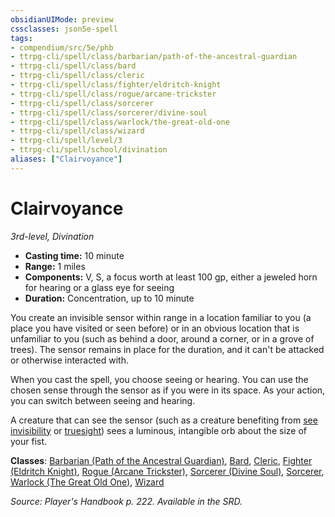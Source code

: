 ```yaml
---
obsidianUIMode: preview
cssclasses: json5e-spell
tags:
- compendium/src/5e/phb
- ttrpg-cli/spell/class/barbarian/path-of-the-ancestral-guardian
- ttrpg-cli/spell/class/bard
- ttrpg-cli/spell/class/cleric
- ttrpg-cli/spell/class/fighter/eldritch-knight
- ttrpg-cli/spell/class/rogue/arcane-trickster
- ttrpg-cli/spell/class/sorcerer
- ttrpg-cli/spell/class/sorcerer/divine-soul
- ttrpg-cli/spell/class/warlock/the-great-old-one
- ttrpg-cli/spell/class/wizard
- ttrpg-cli/spell/level/3
- ttrpg-cli/spell/school/divination
aliases: ["Clairvoyance"]
---
```

# Clairvoyance
*3rd-level, Divination*  

- **Casting time:** 10 minute
- **Range:** 1 miles
- **Components:** V, S, a focus worth at least 100 gp, either a jeweled horn for hearing or a glass eye for seeing
- **Duration:** Concentration, up to 10 minute

You create an invisible sensor within range in a location familiar to you (a place you have visited or seen before) or in an obvious location that is unfamiliar to you (such as behind a door, around a corner, or in a grove of trees). The sensor remains in place for the duration, and it can't be attacked or otherwise interacted with.

When you cast the spell, you choose seeing or hearing. You can use the chosen sense through the sensor as if you were in its space. As your action, you can switch between seeing and hearing.

A creature that can see the sensor (such as a creature benefiting from [see invisibility](compendium/spells/see-invisibility.md) or [truesight](/compendium/rules/senses.md#truesight)) sees a luminous, intangible orb about the size of your fist.

**Classes**: [Barbarian (Path of the Ancestral Guardian)](compendium/classes/barbarian-path-of-the-ancestral-guardian-xge.md), [Bard](compendium/classes/bard.md), [Cleric](compendium/classes/cleric.md), [Fighter (Eldritch Knight)](compendium/classes/fighter-eldritch-knight.md), [Rogue (Arcane Trickster)](compendium/classes/rogue-arcane-trickster.md), [Sorcerer (Divine Soul)](compendium/classes/sorcerer-divine-soul-xge.md), [Sorcerer](compendium/classes/sorcerer.md), [Warlock (The Great Old One)](compendium/classes/warlock-the-great-old-one.md), [Wizard](compendium/classes/wizard.md)

*Source: Player's Handbook p. 222. Available in the SRD.*